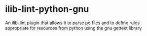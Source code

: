 # ilib-lint-python-gnu
An ilib-lint plugin that allows it to parse po files and to define rules appropriate for resources from python using the gnu gettext library
